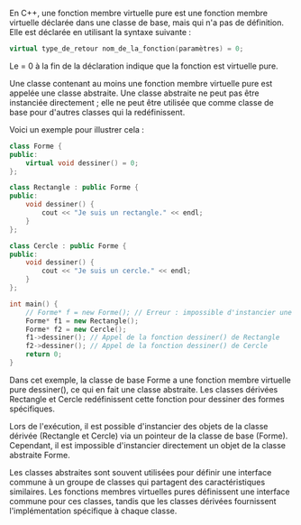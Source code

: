 En C++, une fonction membre virtuelle pure est une fonction membre virtuelle déclarée dans une classe de base, mais qui n'a pas de définition. Elle est déclarée en utilisant la syntaxe suivante :

```cpp
virtual type_de_retour nom_de_la_fonction(paramètres) = 0;
```

Le = 0 à la fin de la déclaration indique que la fonction est virtuelle pure.

Une classe contenant au moins une fonction membre virtuelle pure est appelée une classe abstraite. Une classe abstraite ne peut pas être instanciée directement ; elle ne peut être utilisée que comme classe de base pour d'autres classes qui la redéfinissent.

Voici un exemple pour illustrer cela :

```cpp
class Forme {
public:
    virtual void dessiner() = 0;
};

class Rectangle : public Forme {
public:
    void dessiner() {
        cout << "Je suis un rectangle." << endl;
    }
};

class Cercle : public Forme {
public:
    void dessiner() {
        cout << "Je suis un cercle." << endl;
    }
};

int main() {
    // Forme* f = new Forme(); // Erreur : impossible d'instancier une classe abstraite
    Forme* f1 = new Rectangle();
    Forme* f2 = new Cercle();
    f1->dessiner(); // Appel de la fonction dessiner() de Rectangle
    f2->dessiner(); // Appel de la fonction dessiner() de Cercle
    return 0;
}
```

Dans cet exemple, la classe de base Forme a une fonction membre virtuelle pure dessiner(), ce qui en fait une classe abstraite. Les classes dérivées Rectangle et Cercle redéfinissent cette fonction pour dessiner des formes spécifiques.

Lors de l'exécution, il est possible d'instancier des objets de la classe dérivée (Rectangle et Cercle) via un pointeur de la classe de base (Forme). Cependant, il est impossible d'instancier directement un objet de la classe abstraite Forme.

Les classes abstraites sont souvent utilisées pour définir une interface commune à un groupe de classes qui partagent des caractéristiques similaires. Les fonctions membres virtuelles pures définissent une interface commune pour ces classes, tandis que les classes dérivées fournissent l'implémentation spécifique à chaque classe.